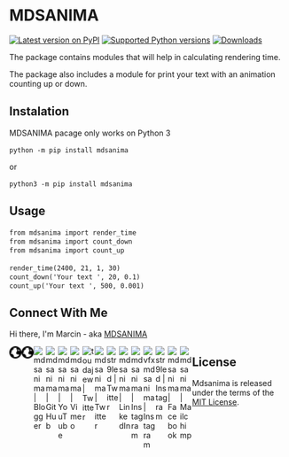 MDSANIMA
========

[![Latest version on PyPI](https://img.shields.io/pypi/v/mdsanima.svg)](https://pypi.org/project/mdsanima)
[![Supported Python versions](https://img.shields.io/pypi/pyversions/mdsanima.svg)](#Installation)
[![Downloads](https://pepy.tech/badge/mdsanima)](https://pepy.tech/project/mdsanima)

The package contains modules that will help in calculating rendering time.

The package also includes a module for print your text with an animation counting up or down.

## Instalation
MDSANIMA pacage only works on Python 3

    python -m pip install mdsanima

or

    python3 -m pip install mdsanima

## Usage

    from mdsanima import render_time
    from mdsanima import count_down
    from mdsanima import count_up

    render_time(2400, 21, 1, 30)
    count_down('Your text ', 20, 0.1)
    count_up('Your text ', 500, 0.001)

## Connect With Me
Hi there, I'm Marcin - aka [MDSANIMA][website]

[<img align="left" alt="mdsanima.com" width="22px" src="https://raw.githubusercontent.com/iconic/open-iconic/master/svg/globe.svg" />][website]
[<img align="left" alt="app.mdsanima.com" width="22px" src="https://raw.githubusercontent.com/iconic/open-iconic/master/svg/globe.svg" />][website_app]
[<img align="left" alt="mdsanima | Blogger" width="22px" src="https://raw.githubusercontent.com/iconic/open-iconic/master/svg/blogger.svg" />][blog]
[<img align="left" alt="mdsanima | GitHub" width="22px" src="https://raw.githubusercontent.com/iconic/open-iconic/master/svg/github.svg" />][github]
[<img align="left" alt="mdsanima | YouTube" width="22px" src="https://cdn.jsdelivr.net/npm/simple-icons@v3/icons/youtube.svg" />][youtube]
[<img align="left" alt="mdsanima | Vimeo" width="22px" src="https://cdn.jsdelivr.net/npm/simple-icons@v3/icons/youtube.svg" />][vimeo]
[<img align="left" alt="toudajew | Twitter" width="22px" src="https://cdn.jsdelivr.net/npm/simple-icons@v3/icons/twitter.svg" />][twitter_toudajew]
[<img align="left" alt="mdsanima | Twitter" width="22px" src="https://cdn.jsdelivr.net/npm/simple-icons@v3/icons/twitter.svg" />][twitter_mdsanima]
[<img align="left" alt="str9led | Twitter" width="22px" src="https://cdn.jsdelivr.net/npm/simple-icons@v3/icons/twitter.svg" />][twitter_str9led]
[<img align="left" alt="mdsanima | LinkedIn" width="22px" src="https://cdn.jsdelivr.net/npm/simple-icons@v3/icons/linkedin.svg" />][linkedin]
[<img align="left" alt="mdsanima | Instagram" width="22px" src="https://cdn.jsdelivr.net/npm/simple-icons@v3/icons/instagram.svg" />][instagram_mdsanima]
[<img align="left" alt="vfxmdsanima | Instagram" width="22px" src="https://cdn.jsdelivr.net/npm/simple-icons@v3/icons/instagram.svg" />][instagram_vfxmdsanima]
[<img align="left" alt="str9led | Instagram" width="22px" src="https://cdn.jsdelivr.net/npm/simple-icons@v3/icons/instagram.svg" />][instagram_str9led]
[<img align="left" alt="mdsanima | Facebook" width="22px" src="https://cdn.jsdelivr.net/npm/simple-icons@v3/icons/facebook.svg" />][facebook]
[<img align="left" alt="mdsanima | Mailchimp" width="22px" src="https://cdn.jsdelivr.net/npm/simple-icons@v3/icons/facebook.svg" />][mailchimp]

## License
Mdsanima is released under the terms of the [MIT License](http://www.opensource.org/licenses/MIT).

[website]: https://mdsanima.com
[website_app]: https://app.mdsanima.com
[blog]: https://blendervisual.blogspot.com
[github]: https://github.com/mdsanima
[youtube]: https://youtube.com/mdsanima
[vimeo]: https://vimeo.com/str9led
[twitter_toudajew]: https://twitter.com/toudajew
[twitter_mdsanima]: https://twitter.com/mdsanima
[twitter_str9led]: https://twitter.com/str9led
[linkedin]: https://www.linkedin.com/in/mdsanima
[instagram_mdsanima]: https://instagram.com/mdsanima
[instagram_vfxmdsanima]: https://instagram.com/vfxmdsanima
[instagram_str9led]: https://instagram.com/str9led
[facebook]: https://www.facebook.com/mdsanima
[mailchimp]: https://mdsanima.mailchimpsites.com